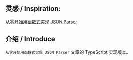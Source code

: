 

## 灵感 / Inspiration: <br>
[从零开始用函数式实现 JSON Parser](https://zhuanlan.zhihu.com/p/73508815) 

## 介绍 / Introduce 

`从零开始用函数式实现 JSON Parser` 文章的 TypeScript 实现版本。

